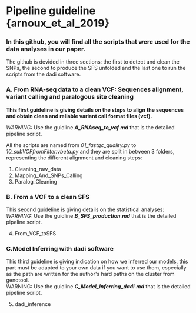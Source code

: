 # Pipeline guideline {arnoux_et_al_2019}

### In this github, you will find all the scripts that were used for the data analyses in our paper.  

The github is devided in three sections: the first to detect and clean the SNPs, the second to produce the SFS unfolded and the last one to run the scripts from the dadi software.

### A. From RNA-seq data to a clean VCF: Sequences alignment, variant calling and paralogous site cleaning
**This first guideline is giving details on the steps to align the sequences and obtain clean and reliable variant call format files (vcf).**    

*WARNING:* Use the guidline **_A_RNAseq_to_vcf.md_** that is the detailed pipeline script.
  
All the scripts are named from *01_fastqc_quality.py* to *10_subVCFfromFilter.vbeta.py* and they are split in between 3 folders, representing the different alignment and cleaning steps:  
1.  Cleaning_raw_data
2.  Mapping_And_SNPs_Calling
3.  Paralog_Cleaning  
  
   
### B. From a VCF to a clean SFS
  
This second guideline is giving details on the statistical analyses:  
*WARNING:* Use the guidline **_B_SFS_production.md_** that is the detailed pipeline script.
   
4.  From_VCF_toSFS 
  
   
### C.Model Inferring with dadi software    
  
This third guideline is giving indication  on how we inferred our models, this part must be adapted to your own data if you want to use them, especially as the path are written for the author's hard paths on the cluster from genotool.  
 WARNING: Use the guidline **_C_Model_Inferring_dadi.md_** that is the detailed pipeline script.  
 
5.  dadi_inference  
  
  
